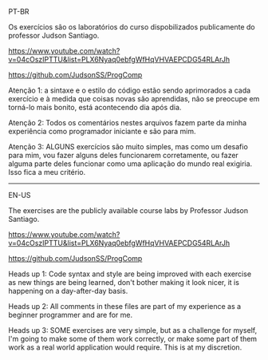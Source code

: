 PT-BR

Os exercícios são os laboratórios do curso dispobilizados publicamente do professor Judson Santiago.

https://www.youtube.com/watch?v=04cOszIPTTU&list=PLX6Nyaq0ebfgWfHqVHVAEPCDG54RLArJh

https://github.com/JudsonSS/ProgComp

Atenção 1: a sintaxe e o estilo do código estão sendo aprimorados a cada exercício e à medida que coisas novas são aprendidas,
não se preocupe em torná-lo mais bonito, está acontecendo dia após dia.

Atenção 2: Todos os comentários nestes arquivos fazem parte da minha experiência como programador iniciante e são para mim.

Atenção 3: ALGUNS exercícios são muito simples, mas como um desafio para mim, vou fazer alguns deles funcionarem corretamente, ou fazer alguma parte deles funcionar como uma aplicação do mundo real exigiria. Isso fica a meu critério.

----------------------------------------------------------------------------------------------------------

EN-US

The exercises are the publicly available course labs by Professor Judson Santiago.

https://www.youtube.com/watch?v=04cOszIPTTU&list=PLX6Nyaq0ebfgWfHqVHVAEPCDG54RLArJh

https://github.com/JudsonSS/ProgComp

Heads up 1: Code syntax and style are being improved with each exercise as new things are being learned,
don't bother making it look nicer, it is happening on a day-after-day basis.

Heads up 2: All comments in these files are part of my experience as a beginner programmer and are for me.

Heads up 3: SOME exercises are very simple, but as a challenge for myself, I'm going to make some of them work correctly, or make some part of them work as a real world application would require. This is at my discretion.
